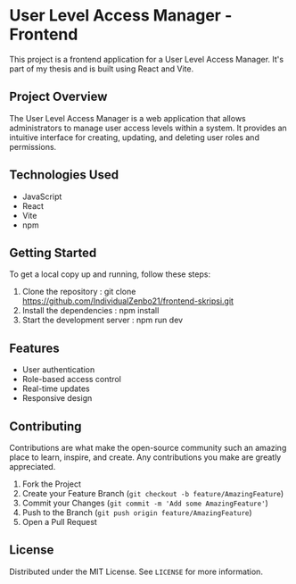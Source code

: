 # User Level Access Manager - Frontend

This project is a frontend application for a User Level Access Manager. It's part of my thesis and is built using React and Vite.

## Project Overview

The User Level Access Manager is a web application that allows administrators to manage user access levels within a system. It provides an intuitive
interface for creating, updating, and deleting user roles and permissions.

## Technologies Used

- JavaScript
- React
- Vite
- npm

## Getting Started

To get a local copy up and running, follow these steps:

1. Clone the repository :
   git clone https://github.com/IndividualZenbo21/frontend-skripsi.git
2. Install the dependencies :
   npm install
3. Start the development server :
   npm run dev

## Features

- User authentication
- Role-based access control
- Real-time updates
- Responsive design

## Contributing

Contributions are what make the open-source community such an amazing place to learn, inspire, and create. Any contributions you make are greatly
appreciated.

1. Fork the Project
2. Create your Feature Branch (`git checkout -b feature/AmazingFeature`)
3. Commit your Changes (`git commit -m 'Add some AmazingFeature'`)
4. Push to the Branch (`git push origin feature/AmazingFeature`)
5. Open a Pull Request

## License

Distributed under the MIT License. See `LICENSE` for more information.
